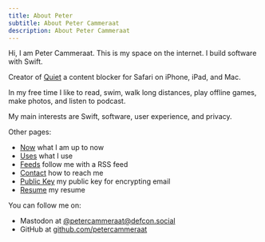```yaml
---
title: About Peter
subtitle: About Peter Cammeraat
description: About Peter Cammeraat
---
```


Hi, I am Peter Cammeraat. This is my space on the internet. I build software with Swift. 

Creator of [Quiet](https://petercammeraat.net/projects/quiet/) a content blocker for Safari on iPhone, iPad, and Mac.

In my free time I like to read, swim, walk long distances, play offline games, make photos, and listen to podcast. 

My main interests are Swift, software, user experience, and privacy.

Other pages:

- [Now](/now/) what I am up to now 
- [Uses](/uses/) what I use 
- [Feeds](/feeds/) follow me with a RSS feed 
- [Contact](/contact/) how to reach me
- [Public Key](/public-key/) my public key for encrypting email
- [Resume](/resume/) my resume


You can follow me on:

- Mastodon at [@petercammeraat@defcon.social](https://defcon.social/@petercammeraat)
- GitHub at [github.com/petercammeraat](https://github.com/petercammeraat)

